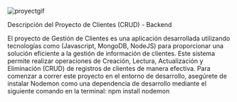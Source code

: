 ![proyectgif](https://github.com/JesusParedes-04/Clientes_Mern/assets/92581925/a275bb41-13e6-4d00-b81c-43f6db6fe2cd)



Descripción del Proyecto de Clientes (CRUD) - Backend

El proyecto de Gestión de Clientes es una aplicación desarrollada utilizando tecnologías como (Javascript, MongoDB, NodeJS) para proporcionar una solución eficiente a la gestión de información de clientes. Este sistema permite realizar operaciones de Creación, Lectura, Actualización y Eliminación (CRUD) de registros de clientes de manera efectiva.
Para comenzar a correr este proyecto en el entorno de desarrollo, asegúrete de instalar Nodemon como una dependencia de desarrollo mediante el siguiente comando en la terminal: npm install nodemon
